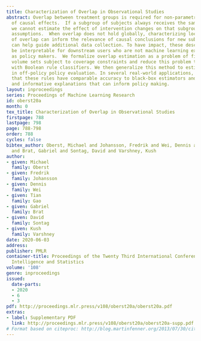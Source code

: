 ```yaml
---
title: Characterization of Overlap in Observational Studies
abstract: Overlap between treatment groups is required for non-parametric estimation
  of causal effects.  If a subgroup of subjects always receives the same intervention,
  we cannot estimate the effect of intervention changes on that subgroup without further
  assumptions.  When overlap does not hold globally, characterizing local regions
  of overlap can inform the relevance of causal conclusions for new subjects, and
  can help guide additional data collection. To have impact, these descriptions must
  be interpretable for downstream users who are not machine learning experts, such
  as policy makers.  We formalize overlap estimation as a problem of finding minimum
  volume sets subject to coverage constraints and reduce this problem to binary classification
  with Boolean rule classifiers. We then generalize this method to estimate overlap
  in off-policy policy evaluation. In several real-world applications, we demonstrate
  that these rules have comparable accuracy to black-box estimators and provide intuitive
  and informative explanations that can inform policy making.
layout: inproceedings
series: Proceedings of Machine Learning Research
id: oberst20a
month: 0
tex_title: Characterization of Overlap in Observational Studies
firstpage: 788
lastpage: 798
page: 788-798
order: 788
cycles: false
bibtex_author: Oberst, Michael and Johansson, Fredrik and Wei, Dennis and Gao, Tian
  and Brat, Gabriel and Sontag, David and Varshney, Kush
author:
- given: Michael
  family: Oberst
- given: Fredrik
  family: Johansson
- given: Dennis
  family: Wei
- given: Tian
  family: Gao
- given: Gabriel
  family: Brat
- given: David
  family: Sontag
- given: Kush
  family: Varshney
date: 2020-06-03
address: 
publisher: PMLR
container-title: Proceedings of the Twenty Third International Conference on Artificial
  Intelligence and Statistics
volume: '108'
genre: inproceedings
issued:
  date-parts:
  - 2020
  - 6
  - 3
pdf: http://proceedings.mlr.press/v108/oberst20a/oberst20a.pdf
extras:
- label: Supplementary PDF
  link: http://proceedings.mlr.press/v108/oberst20a/oberst20a-supp.pdf
# Format based on citeproc: http://blog.martinfenner.org/2013/07/30/citeproc-yaml-for-bibliographies/
---
```

